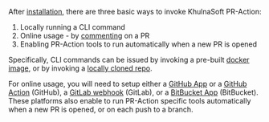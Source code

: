 
After [installation](https://pr-action.github.io/installation/), there are three basic ways to invoke KhulnaSoft PR-Action:

1. Locally running a CLI command
2. Online usage - by [commenting](https://github.com/Pr-action/pr-action/pull/229#issuecomment-1695021901) on a PR
3. Enabling PR-Action tools to run automatically when a new PR is opened


Specifically, CLI commands can be issued by invoking a pre-built [docker image](https://pr-action.github.io/installation/locally/#using-docker-image), or by invoking a [locally cloned repo](https://pr-action.github.io/installation/locally/#run-from-source).

For online usage, you will need to setup either a [GitHub App](https://pr-action.github.io/installation/github/#run-as-a-github-app) or a [GitHub Action](https://pr-action.github.io/installation/github/#run-as-a-github-action) (GitHub), a [GitLab webhook](https://pr-action.github.io/installation/gitlab/#run-a-gitlab-webhook-server) (GitLab), or a [BitBucket App](https://pr-action.github.io/installation/bitbucket/#run-using-khulnasoft-hosted-bitbucket-app) (BitBucket).
These platforms also enable to run PR-Action specific tools automatically when a new PR is opened, or on each push to a branch.

